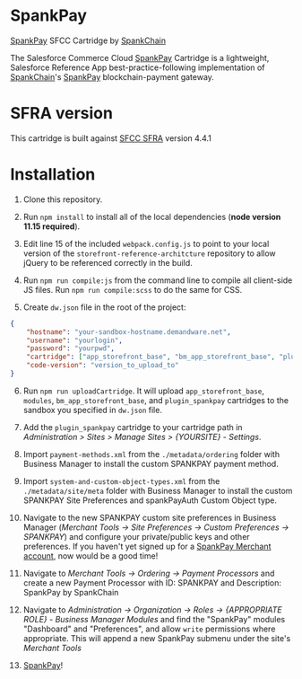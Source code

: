 # SpankPay

[SpankPay](https://spankpay.com) SFCC Cartridge by [SpankChain](https://www.spankchain.com)

The Salesforce Commerce Cloud [SpankPay](https://spankpay.com) Cartridge is a lightweight, Salesforce Reference App best-practice-following implementation of [SpankChain](https://www.spankchain.com)'s [SpankPay](https://spankpay.com) blockchain-payment gateway.

# SFRA version

This cartridge is built against [SFCC SFRA](https://github.com/SalesforceCommerceCloud/storefront-reference-architecture) version 4.4.1

# Installation

1. Clone this repository.

2. Run `npm install` to install all of the local dependencies (**node version 11.15 required**).

3. Edit line 15 of the included `webpack.config.js` to point to your local version of the `storefront-reference-architcture` repository to allow jQuery to be referenced correctly in the build.

4. Run `npm run compile:js` from the command line to compile all client-side JS files. Run `npm run compile:scss` to do the same for CSS.

5. Create `dw.json` file in the root of the project:
```json
{
	"hostname": "your-sandbox-hostname.demandware.net",
	"username": "yourlogin",
	"password": "yourpwd",
	"cartridge": ["app_storefront_base", "bm_app_storefront_base", "plugin_spankpay", "modules"],
	"code-version": "version_to_upload_to"
}
```

6. Run `npm run uploadCartridge`. It will upload `app_storefront_base`, `modules`, `bm_app_storefront_base`, and `plugin_spankpay` cartridges to the sandbox you specified in `dw.json` file.

7. Add the `plugin_spankpay` cartridge to your cartridge path in _Administration >  Sites >  Manage Sites > {YOURSITE} - Settings_.

8. Import `payment-methods.xml` from the `./metadata/ordering` folder with Business Manager to install the custom SPANKPAY payment method.

9. Import `system-and-custom-object-types.xml` from the `./metadata/site/meta` folder with Business Manager to install the custom SPANKPAY Site Preferences and spankPayAuth Custom Object type.

10. Navigate to the new SPANKPAY custom site preferences in Business Manager (_Merchant Tools -> Site Preferences -> Custom Preferences -> SPANKPAY_) and configure your private/public keys and other preferences. If you haven't yet signed up for a [SpankPay Merchant account](https://spankpay.com), now would be a good time!

11. Navigate to _Merchant Tools -> Ordering -> Payment Processors_ and create a new Payment Processor with ID: SPANKPAY and Description: SpankPay by SpankChain

12. Navigate to _Administration -> Organization -> Roles -> {APPROPRIATE ROLE} - Business Manager Modules_ and find the "SpankPay" modules "Dashboard" and "Preferences", and allow `write` permissions where appropriate. This will append a new SpankPay submenu under the site's _Merchant Tools_

13. [SpankPay](https://spankpay.com)!